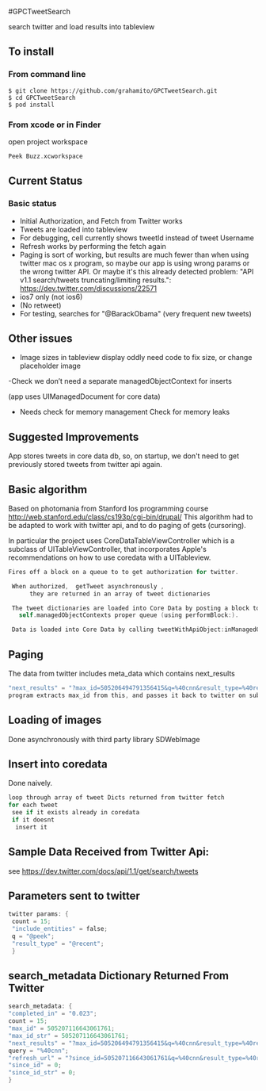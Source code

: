 #GPCTweetSearch

search twitter and load results into tableview

## To install

### From command line

```code
$ git clone https://github.com/grahamito/GPCTweetSearch.git
$ cd GPCTweetSearch
$ pod install
```
### From xcode or in Finder

open project workspace 
```objectivec
Peek Buzz.xcworkspace
```

## Current Status

### Basic status
- Initial Authorization, and Fetch from Twitter works
- Tweets are loaded into tableview
- For debugging, cell currently shows tweetId instead of tweet Username
- Refresh works by performing the fetch again
- Paging is sort of working, but results are much fewer than when using twitter mac os x program, so maybe our app is using wrong params or the wrong twitter API. Or maybe it's this already detected problem: "API v1.1 search/tweets truncating/limiting results.": https://dev.twitter.com/discussions/22571
- ios7 only (not ios6)
- (No retweet)
- For testing, searches for "@BarackObama" (very frequent new tweets)

## Other issues
- Image sizes in tableview display oddly need code to fix size, or change placeholder image

-Check we don’t need a separate managedObjectContext for inserts

(app uses  UIManagedDocument for core data)

- Needs check for memory management
Check for memory leaks

## Suggested Improvements
App stores tweets in core data db, so, on startup, we don't need to get previously stored tweets from twitter api again. 
 
## Basic algorithm

Based on photomania from Stanford Ios programming course http://web.stanford.edu/class/cs193p/cgi-bin/drupal/
This algorithm had to be adapted to work with twitter api, and to do paging of gets (cursoring).

In particular the project uses CoreDataTableViewController which is a subclass of UITableViewController, that incorporates Apple's recommendations on how to use coredata with a UITableview.
 
 ```objectivec
 Fires off a block on a queue to to get authorization for twitter.
 
  When authorized,  getTweet asynchronously ,
       they are returned in an array of tweet dictionaries
 
  The tweet dictionaries are loaded into Core Data by posting a block to do so on
    self.managedObjectContexts proper queue (using performBlock:).
 
  Data is loaded into Core Data by calling tweetWithApiObject:inManagedObjectContext: category method.
 ```
 
##  Paging

 The data from twitter includes meta_data which contains next_results
 ```objectivec
 "next_results" = "?max_id=505206494791356415&q=%40cnn&result_type=%40recent";
 program extracts max_id from this, and passes it back to twitter on subsequent calls. 
 ```

## Loading of images
 
 Done asynchronously with third party library SDWebImage
 
## Insert into coredata

 Done naively. 
 
 ```objectivec
 loop through array of tweet Dicts returned from twitter fetch
 for each tweet
  see if it exists already in coredata
  if it doesnt
   insert it
  ``` 

## Sample Data Received from Twitter Api:

 see https://dev.twitter.com/docs/api/1.1/get/search/tweets
 
## Parameters sent to twitter

 
```objectivec
twitter params: {
 count = 15;
 "include_entities" = false;
 q = "@peek";
 "result_type" = "@recent";
 }
 ```
 
## search_metadata Dictionary Returned From Twitter

 ```objectivec
 search_metadata: {
 "completed_in" = "0.023";
 count = 15;
 "max_id" = 505207116643061761;
 "max_id_str" = 505207116643061761;
 "next_results" = "?max_id=505206494791356415&q=%40cnn&result_type=%40recent";
 query = "%40cnn";
 "refresh_url" = "?since_id=505207116643061761&q=%40cnn&result_type=%40recent";
 "since_id" = 0;
 "since_id_str" = 0;
 }
 ```
 
